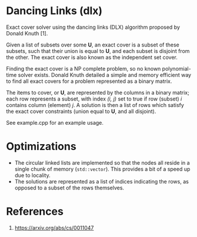 # Dancing Links (dlx)
Exact cover solver using the dancing links (DLX) algorithm proposed by Donald Knuth [1]. 

Given a list of subsets over some __U__, an exact cover is a subset of these subsets, such that their union is equal to __U__, and each subset is disjoint from the other. The exact cover is also known as the independent set cover. 

Finding the exact cover is a NP complete problem, so no known polynomial-time solver exists. Donald Knuth detailed a simple and memory efficient way to find all exact covers for a problem represented as a binary matrix. 

The items to cover, or __U__, are represented by the columns in a binary matrix; each row represents a subset, with index _(i, j)_ set to true if row (subset) _i_ contains column (element) _j_. A solution is then a list of rows which satisfy the exact cover constraints (union equal to __U__, and all disjoint).

See example.cpp for an example usage.

# Optimizations

- The circular linked lists are implemented so that the nodes all reside in a single chunk of memory (`std::vector`). This provides a bit of a speed up due to locality.
- The solutions are represented as a list of indices indicating the rows, as opposed to a subset of the rows themselves.

# References

1. https://arxiv.org/abs/cs/0011047

